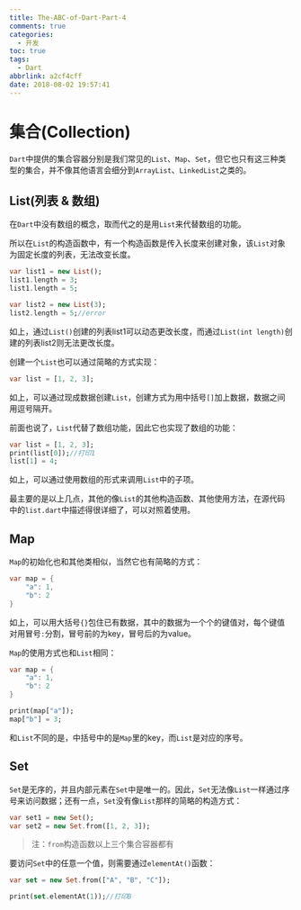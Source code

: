 ```yaml
---
title: The-ABC-of-Dart-Part-4
comments: true
categories:
  - 开发
toc: true
tags:
  - Dart
abbrlink: a2cf4cff
date: 2018-08-02 19:57:41
---
```


# 集合(Collection)

`Dart`中提供的集合容器分别是我们常见的`List`、`Map`、`Set`，但它也只有这三种类型的集合，并不像其他语言会细分到`ArrayList`、`LinkedList`之类的。

<!-- more -->

## List(列表 & 数组)

在`Dart`中没有数组的概念，取而代之的是用`List`来代替数组的功能。

所以在`List`的构造函数中，有一个构造函数是传入长度来创建对象，该`List`对象为固定长度的列表，无法改变长度。

```dart
var list1 = new List();
list1.length = 3;
list1.length = 5;

var list2 = new List(3);
list2.length = 5;//error
```

如上，通过`List()`创建的列表list1可以动态更改长度，而通过`List(int length)`创建的列表list2则无法更改长度。

创建一个`List`也可以通过简略的方式实现：

```dart
var list = [1, 2, 3];
```

如上，可以通过现成数据创建`List`，创建方式为用中括号`[]`加上数据，数据之间用逗号隔开。

前面也说了，`List`代替了数组功能，因此它也实现了数组的功能：

```dart
var list = [1, 2, 3];
print(list[0]);//打印1
list[1] = 4;
```

如上，可以通过使用数组的形式来调用`List`中的子项。

最主要的是以上几点，其他的像`List`的其他构造函数、其他使用方法，在源代码中的`list.dart`中描述得很详细了，可以对照着使用。

## Map

`Map`的初始化也和其他类相似，当然它也有简略的方式：

```dart
var map = {
    "a": 1,
    "b": 2
}
```

如上，可以用大括号`{}`包住已有数据，其中的数据为一个个的键值对，每个键值对用冒号`:`分割，冒号前的为key，冒号后的为value。

`Map`的使用方式也和`List`相同：

```dart
var map = {
    "a": 1,
    "b": 2
}

print(map["a"]);
map["b"] = 3;
```

和`List`不同的是，中括号中的是`Map`里的key，而`List`是对应的序号。

## Set

`Set`是无序的，并且内部元素在`Set`中是唯一的。因此，`Set`无法像`List`一样通过序号来访问数据；还有一点，`Set`没有像`List`那样的简略的构造方式：

```dart
var set1 = new Set();
var set2 = new Set.from([1, 2, 3]);
```

> 注：`from`构造函数以上三个集合容器都有

要访问`Set`中的任意一个值，则需要通过`elementAt()`函数：

```dart
var set = new Set.from(["A", "B", "C"]);

print(set.elementAt(1));//打印B
```
